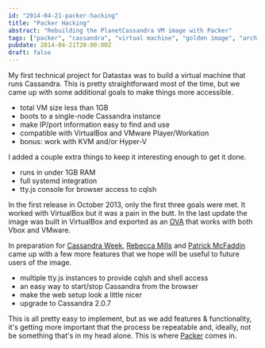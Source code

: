 ```yaml
---
id: "2014-04-21-packer-hacking"
title: "Packer Hacking"
abstract: "Rebuilding the PlanetCassandra VM image with Packer"
tags: ["packer", "cassandra", "virtual machine", "golden image", "arch linux"]
pubdate: 2014-04-21T20:00:00Z
draft: false
---
```


My first technical project for Datastax was to build a virtual machine that runs
Cassandra. This is pretty straightforward most of the time, but we came up with some
additional goals to make things more accessible.

* total VM size less than 1GB
* boots to a single-node Cassandra instance
* make IP/port information easy to find and use
* compatible with VirtualBox and VMware Player/Workation
* bonus: work with KVM and/or Hyper-V

I added a couple extra things to keep it interesting enough to get it done.

* runs in under 1GB RAM
* full systemd integration
* tty.js console for browser access to cqlsh

In the first release in October 2013, only the first three goals were met. It worked with VirtualBox
but it was a pain in the butt. In the last update
the image was built in VirtualBox and exported as an [OVA]() that works with both Vbox and VMware.

In preparation for [Cassandra Week](), [Rebecca Mills]() and [Patrick McFaddin]() came up with a few
more features that we hope will be useful to future users of the image.

* multiple tty.js instances to provide cqlsh and shell access
* an easy way to start/stop Cassandra from the browser
* make the web setup look a little nicer
* upgrade to Cassandra 2.0.7

This is all pretty easy to implement, but as we add features & functionality, it's getting more
important that the process be repeatable and, ideally, not be something that's in my head alone.
This is where [Packer](http://packer.io) comes in.

